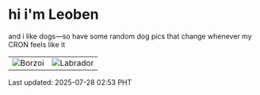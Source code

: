 # hi i'm Leoben

and i like dogs—so have some random dog pics that change whenever my CRON feels like it

|  |  |
|--------|----------|
| ![Borzoi](https://random-dog-vercel.vercel.app/api/random-borzoi?v=1753642420) | ![Labrador](https://random-dog-vercel.vercel.app/api/random-labrador?v=1753642420) |

Last updated: 2025-07-28 02:53 PHT
